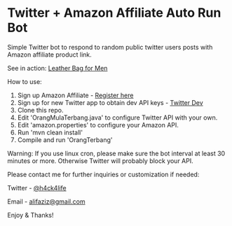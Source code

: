 # Twitter + Amazon Affiliate Auto Run Bot
Simple Twitter bot to respond to random public twitter users posts with Amazon affiliate product link.

See in action: [Leather Bag for Men](https://twitter.com/leatherbagforme/with_replies)

How to use:

1. Sign up Amazon Affiliate - [Register here](http://affiliate-program.amazon.com/?_encoding=UTF8&camp=1789&creative=9325&linkCode=ur2&tag=lebafome-20&linkId=LBMGHB7TYVUZL6KK) 
2. Sign up for new Twitter app to obtain dev API keys - [Twitter Dev](http://dev.twitter.com/apps)
3. Clone this repo.
4. Edit 'OrangMulaTerbang.java' to configure Twitter API with your own.
5. Edit 'amazon.properties' to configure your Amazon API.
6. Run 'mvn clean install'
7. Compile and run 'OrangTerbang'

Warning: If you use linux cron, please make sure the bot interval at least 30 minutes or more. Otherwise Twitter will probably block your API.

Please contact me for further inquiries or customization if needed:

Twitter - [@h4ck4life](https://twitter.com/h4ck4life)

Email - alifaziz@gmail.com

Enjoy & Thanks!
